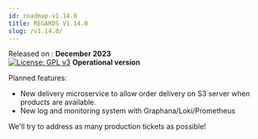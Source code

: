 ```yaml
---
id: roadmap-v1.14.0
title: REGARDS V1.14.0
slug: /v1.14.0/
---
```


Released on : **December 2023**  
[![License: GPL v3](https://img.shields.io/badge/License-GPLv3-blue.svg)](https://www.gnu.org/licenses/gpl-3.0)
**Operational version**

Planned features:

- New delivery microservice to allow order delivery on S3 server when products are available.
- New log and monitoring system with  Graphana/Loki/Prometheus

We'll try to address as many production tickets as possible!